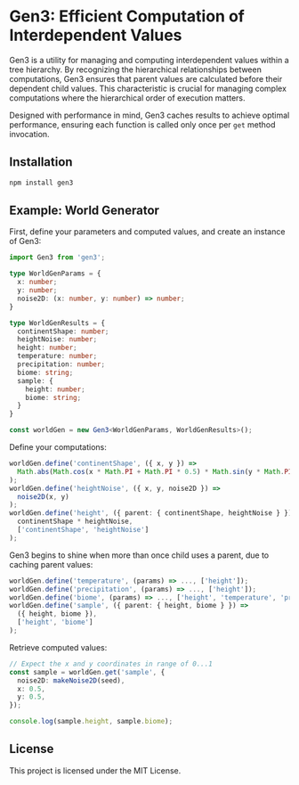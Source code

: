 # Gen3: Efficient Computation of Interdependent Values

Gen3 is a utility for managing and computing interdependent values within a tree hierarchy. By recognizing the hierarchical relationships between computations, Gen3 ensures that parent values are calculated before their dependent child values. This characteristic is crucial for managing complex computations where the hierarchical order of execution matters.

Designed with performance in mind, Gen3 caches results to achieve optimal performance, ensuring each function is called only once per `get` method invocation.

## Installation

```sh
npm install gen3
```

## Example: World Generator

First, define your parameters and computed values, and create an instance of Gen3:

```typescript
import Gen3 from 'gen3';

type WorldGenParams = {
  x: number;
  y: number;
  noise2D: (x: number, y: number) => number;
}

type WorldGenResults = {
  continentShape: number;
  heightNoise: number;
  height: number;
  temperature: number;
  precipitation: number;
  biome: string;
  sample: {
    height: number;
    biome: string;
  }
}

const worldGen = new Gen3<WorldGenParams, WorldGenResults>();
```

Define your computations:

```typescript
worldGen.define('continentShape', ({ x, y }) =>
  Math.abs(Math.cos(x * Math.PI + Math.PI * 0.5) * Math.sin(y * Math.PI))
);
worldGen.define('heightNoise', ({ x, y, noise2D }) =>
  noise2D(x, y)
);
worldGen.define('height', ({ parent: { continentShape, heightNoise } }) =>
  continentShape * heightNoise,
  ['continentShape', 'heightNoise']
);
```

Gen3 begins to shine when more than once child uses a parent, due to caching parent values:

```typescript
worldGen.define('temperature', (params) => ..., ['height']);
worldGen.define('precipitation', (params) => ..., ['height']);
worldGen.define('biome', (params) => ..., ['height', 'temperature', 'precipitation']);
worldGen.define('sample', ({ parent: { height, biome } }) =>
  ({ height, biome }),
  ['height', 'biome']
);
```

Retrieve computed values:

```typescript
// Expect the x and y coordinates in range of 0...1
const sample = worldGen.get('sample', {
  noise2D: makeNoise2D(seed),
  x: 0.5,
  y: 0.5,
});

console.log(sample.height, sample.biome);
```

## License

This project is licensed under the MIT License. 
